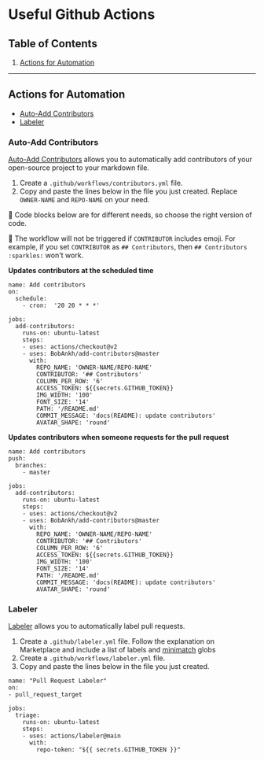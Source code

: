 # Useful Github Actions

## Table of Contents

1. [Actions for Automation](#actions-for-automation)

---

## Actions for Automation

* [Auto-Add Contributors](#auto-add-contributors)
* [Labeler](#labeler)

### Auto-Add Contributors

[Auto-Add Contributors](https://github.com/marketplace/actions/auto-add-contributors) allows you to automatically add contributors of your open-source project to your markdown file.

1. Create a `.github/workflows/contributors.yml` file.
1. Copy and paste the lines below in the file you just created. Replace `OWNER-NAME` and `REPO-NAME` on your need.

:memo: Code blocks below are for different needs, so choose the right version of code.

:memo: The workflow will not be triggered if `CONTRIBUTOR` includes emoji. For example, if you set `CONTRIBUTOR` as `## Contributors`, then `## Contributors :sparkles:` won't work.

**Updates contributors at the scheduled time**

```
name: Add contributors
on:
  schedule:
    - cron:  '20 20 * * *'

jobs:
  add-contributors:
    runs-on: ubuntu-latest
    steps:
    - uses: actions/checkout@v2
    - uses: BobAnkh/add-contributors@master
      with:
        REPO_NAME: 'OWNER-NAME/REPO-NAME'
        CONTRIBUTOR: '## Contributors'
        COLUMN_PER_ROW: '6'
        ACCESS_TOKEN: ${{secrets.GITHUB_TOKEN}}
        IMG_WIDTH: '100'
        FONT_SIZE: '14'
        PATH: '/README.md'
        COMMIT_MESSAGE: 'docs(README): update contributors'
        AVATAR_SHAPE: 'round'
```

**Updates contributors when someone requests for the pull request**

```
name: Add contributors
push:
  branches:
    - master

jobs:
  add-contributors:
    runs-on: ubuntu-latest
    steps:
    - uses: actions/checkout@v2
    - uses: BobAnkh/add-contributors@master
      with:
        REPO_NAME: 'OWNER-NAME/REPO-NAME'
        CONTRIBUTOR: '## Contributors'
        COLUMN_PER_ROW: '6'
        ACCESS_TOKEN: ${{secrets.GITHUB_TOKEN}}
        IMG_WIDTH: '100'
        FONT_SIZE: '14'
        PATH: '/README.md'
        COMMIT_MESSAGE: 'docs(README): update contributors'
        AVATAR_SHAPE: 'round'
```

### Labeler

[Labeler](https://github.com/marketplace/actions/labeler) allows you to automatically label pull requests.

1. Create a `.github/labeler.yml` file. Follow the explanation on Marketplace and include a list of labels and [minimatch](https://github.com/isaacs/minimatch) globs
1. Create a `.github/workflows/labeler.yml` file.
1. Copy and paste the lines below in the file you just created.

```
name: "Pull Request Labeler"
on:
- pull_request_target

jobs:
  triage:
    runs-on: ubuntu-latest
    steps:
    - uses: actions/labeler@main
      with:
        repo-token: "${{ secrets.GITHUB_TOKEN }}"
```
